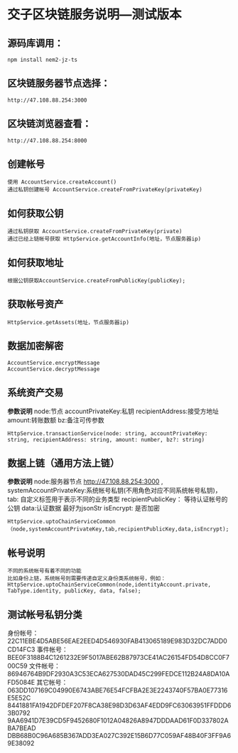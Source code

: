# 交子区块链服务说明—测试版本

## 源码库调用：
	npm install nem2-jz-ts
## 区块链服务器节点选择：
	http://47.108.88.254:3000
## 区块链浏览器查看：
	http://47.108.88.254:8000

## 创建帐号
	使用 AccountService.createAccount()
	通过私钥创建帐号 AccountService.createFromPrivateKey(privateKey)

## 如何获取公钥
	通过私钥获取 AccountService.createFromPrivateKey(private)
	通过已经上链帐号获取 HttpService.getAccountInfo(地址，节点服务器ip)

## 如何获取地址
	根据公钥获取AccountService.createFromPublicKey(publicKey);

## 获取帐号资产
	HttpService.getAssets(地址，节点服务器ip)
	
## 数据加密解密
    AccountService.encryptMessage
    AccountService.decryptMessage

## 系统资产交易
**参数说明**
    node:节点
    accountPrivateKey:私钥
    recipientAddress:接受方地址
    amount:转账数额
    bz:备注可传参数
   
	HttpService.transactionService(node: string, accountPrivateKey: string, recipientAddress: string, amount: number, bz?: string)

## 数据上链（通用方法上链）
**参数说明**
	node:服务器节点 http://47.108.88.254:3000 ,
	systemAccountPrivateKey:系统帐号私钥(不用角色对应不同系统帐号私钥)，
	tab:	自定义标签用于表示不同的业务类型
	recipientPublicKey：	等待认证帐号的公钥
	data:认证数据 最好为jsonStr
	isEncrypt: 是否加密
	
	HttpService.uptoChainServiceCommon（node,systemAccountPrivateKey,tab,recipientPublicKey,data,isEncrypt);
## 帐号说明
	不同的系统帐号有着不同的功能
	比如身份上链，系统帐号则需要传递自定义身份类系统帐号，例如：HttpService.uptoChainServiceCommon(node,identityAccount.private, TabType.identity, publicKey, data, false);

## 测试帐号私钥分类

身份帐号：22C11EBE4D5ABE56EAE2EED4D546930FAB413065189E983D32DC7ADD0CD14FC3
事件帐号：BEE0F3188B4C1261232E9F5017ABE62B87973CE41AC26154FD54D8CC0F700C59
文件帐号：86946764B9DF2930A3C53ECA627530DAD45C299FEDCE112B24A8DA10AFD5084E
其它帐号：
063DD107169C04990E6743ABE76E54FCFBA2E3E2243740F57BA0E77316E5E52C
8441881FA1942DFDEF207F8CA38E98D3D63AF4EDD9FC63063951FFDDD63B0792
9AA6941D7E39CD5F9452680F1012A04826A8947DDDAAD61F0D337802ABA7BEAD
DBB68B0C96A685B367ADD3EA027C392E15B6D77C059AF48B40F3FF9A69E38092
